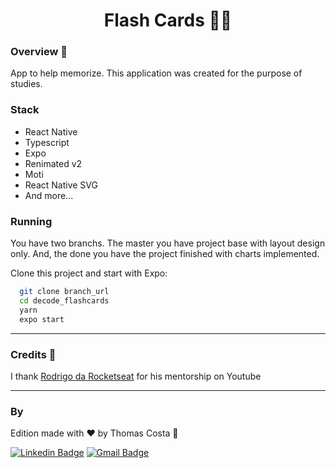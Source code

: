 <h1 align="center">
 Flash Cards 🤦‍♂️
</h1>

### Overview :book:
App to help memorize. This application was created for the purpose of studies.

### Stack

- React Native
- Typescript
- Expo
- Renimated v2
- Moti
- React Native SVG
- And more...

### Running

You have two branchs. The master you have project base with layout design only. And, the done you have the project finished with charts implemented.

Clone this project and start with Expo: 
```bash
  git clone branch_url
  cd decode_flashcards
  yarn
  expo start
```
---

### Credits 🤝
I thank [Rodrigo da Rocketseat](https://github.com/rodrigorgtic/ "Rodrigo da Rocketseat") for his mentorship on Youtube

---
### By
Edition made with ❤️ by Thomas Costa 👋

[![Linkedin Badge](https://img.shields.io/badge/-Thomas%20Costa-blue?style=flat-square&logo=Linkedin&logoColor=white&link=https://www.linkedin.com/in/tgmarinho/)](https://www.linkedin.com/in/thomasjeffcosta/) 
[![Gmail Badge](https://img.shields.io/badge/-thomas.jeffcosta@gmail.com-c14438?style=flat-square&logo=Gmail&logoColor=white&link=mailto:thomas.jeffcosta@gmail.com)](mailto:thomas.jeffcosta@gmail.com)
